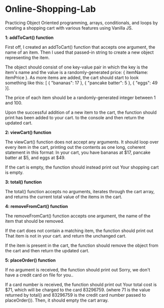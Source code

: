 # Online-Shopping-Lab

Practicing Object Oriented programming, arrays, conditionals, and loops by creating a shopping cart with various features
using Vanilla JS.

<strong> 1: addToCart() function </strong>

First off, I created an addToCart() function that accepts one argument, the name of an item. 
Then I used that passed-in string to create a new object representing the item. 

The object should consist of one key-value pair in which the key is the item's name and the value is a randomly-generated price: { itemName: itemPrice }. As more items are added, the cart should start to look something like this: [ { "bananas": 17 }, { "pancake batter": 5 }, { "eggs": 49 }].

The price of each item should be a randomly-generated integer between 1 and 100. 

Upon the successful addition of a new item to the cart, the function should print <itemName> has been added to your cart. to the console and then return the updated cart.
        
 <strong> 2: viewCart() function </strong>

The viewCart() function does not accept any arguments. It should loop over every item in the cart, printing out the contents as one long, coherent statement in this format: In your cart, you have bananas at $17, pancake batter at $5, and eggs at $49.

If the cart is empty, the function should instead print out Your shopping cart is empty.


<strong> 3: total() function </strong>

The total() function accepts no arguments, iterates through the cart array, and returns the current total value of the items in the cart.

<strong> 4: removeFromCart() function </strong>

The removeFromCart() function accepts one argument, the name of the item that should be removed. 

If the cart does not contain a matching item, the function should print out That item is not in your cart. and return the unchanged cart.

If the item is present in the cart, the function should remove the object from the cart and then return the updated cart.

<strong> 5: placeOrder() function </strong>

If no argument is received, the function should print out Sorry, we don't have a credit card on file for you..

If a card number is received, the function should print out Your total cost is $71, which will be charged to the card 83296759. (where 71 is the value returned by total() and 83296759 is the credit card number passed to placeOrder()). Then, it should empty the cart array.

